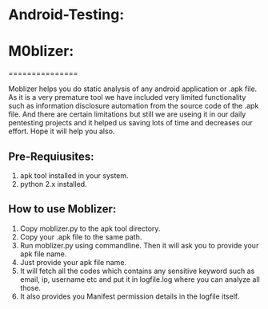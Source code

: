 Android-Testing:
===============

# M0blizer:
===============

Moblizer helps you do static analysis of any android application or .apk file. As it is a very premature tool we have included very limited functionality such as information disclosure automation from the source code of the .apk file. And there are certain limitations but still we are useing it in our daily pentesting projects and it helped us saving lots of time and decreases our effort. Hope it will help you also.


Pre-Requiusites:
----------------
1. apk tool installed in your system.
2. python 2.x installed.


How to use Moblizer:
--------------------
1. Copy moblizer.py to the apk tool directory.
2. Copy your .apk file to the same path.
3. Run moblizer.py using commandline. Then it will ask you to provide your apk file name.
4. Just provide your apk file name.
5. It will fetch all the codes which contains any sensitive keyword such as email, ip, username etc and put it in logfile.log where you can analyze all those.
6. It also provides you Manifest permission details in the logfile itself.
